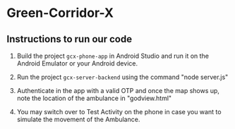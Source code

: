 # Green-Corridor-X

## Instructions to run our code

1) Build the project `gcx-phone-app` in Android Studio and run it on the Android Emulator or your Android device.

2) Run the project `gcx-server-backend` using the command "node server.js"

3) Authenticate in the app with a valid OTP and once the map shows up, note the location of the ambulance in "godview.html"

4) You may switch over to Test Activity on the phone in case you want to simulate the movement of the Ambulance.